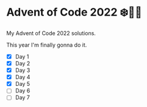 # Advent of Code 2022 ❄️👨‍💻

My Advent of Code 2022 solutions.

This year I'm finally gonna do it.

- [x] Day 1
- [x] Day 2
- [x] Day 3
- [x] Day 4
- [x] Day 5
- [ ] Day 6
- [ ] Day 7
